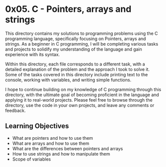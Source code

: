 # 0x05. C - Pointers, arrays and strings

This directory contains my solutions to programming problems using the C programming language, specifically focusing on Pointers, arrays and strings. As a beginner in C programming, I will be completing various tasks and projects to solidify my understanding of the language and gain experience with its syntax.

Within this directory, each file corresponds to a different task, with a detailed explanation of the problem and the approach I took to solve it. Some of the tasks covered in this directory include printing text to the console, working with variables, and writing simple functions.

I hope to continue building on my knowledge of C programming through this directory, with the ultimate goal of becoming proficient in the language and applying it to real-world projects. Please feel free to browse through the directory, use the code in your own projects, and leave any comments or feedback.


## Learning Objectives

- What are pointers and how to use them
- What are arrays and how to use them
- What are the differences between pointers and arrays
- How to use strings and how to manipulate them
- Scope of variables
